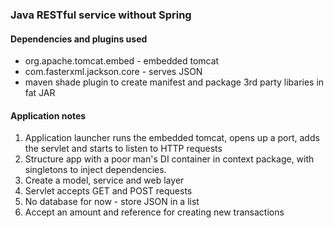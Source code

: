### Java RESTful service without Spring

#### Dependencies and plugins used 
- org.apache.tomcat.embed - embedded tomcat
- com.fasterxml.jackson.core - serves JSON
- maven shade plugin to create manifest and package 3rd party libaries in fat JAR

#### Application notes
1. Application launcher runs the embedded tomcat, opens up a port, adds the servlet and starts to listen to HTTP requests
2. Structure app with a poor man's DI container in context package, with singletons to inject dependencies.  
3. Create a model, service and web layer
4. Servlet accepts GET and POST requests
5. No database for now - store JSON in a list 
6. Accept an amount and reference for creating new transactions

